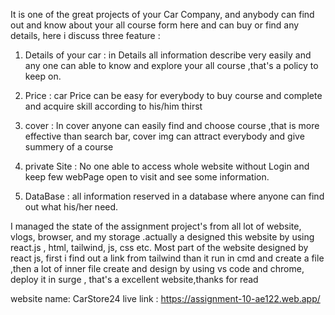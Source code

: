 
It is one of the great projects of your Car Company,  and anybody can find out and know about your all course form here and can buy or find any details, here i discuss three feature :

1. Details of your car : in Details  all information describe very easily and any one can able to know and explore your all  course ,that's a policy to keep on.

2. Price : car Price can be easy for everybody to buy course and complete and acquire skill according to his/him thirst

3. cover : In cover anyone can easily find and choose course ,that is more effective than search bar, cover img can attract everybody and give summery of a course

4. private Site : No one able to access whole website without Login and keep few webPage open to visit and see some information.

5. DataBase : all information reserved in a database where anyone can find out what his/her need.



I managed the state of the assignment project's from all lot of website, vlogs, browser, and my storage .actually a designed this website by using react.js , html, tailwind, js, css etc. Most part of the website designed by react js, first i find out a link from tailwind than it run in cmd and create a file ,then a lot of inner file create and design  by using vs code and chrome, deploy it in surge , that's a excellent website,thanks for read

website name: CarStore24
live link : https://assignment-10-ae122.web.app/